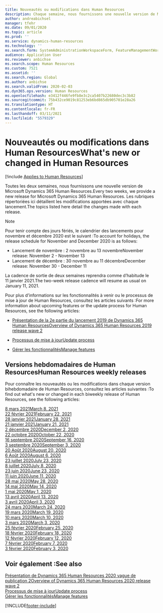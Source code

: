 ```yaml
---
title: Nouveautés ou modifications dans Human Resources
description: Chaque semaine, nous fournissons une nouvelle version de Microsoft Dynamics 365 Human Resources. Les rubriques répertoriées ici détaillent les modifications apportées chaque semaine.
author: andreabichsel
manager: tfehr
ms.date: 09/01/2020
ms.topic: article
ms.prod: ''
ms.service: dynamics-human-resources
ms.technology: ''
ms.search.form: SystemAdministrationWorkspaceForm, FeatureManagementWorkspace
audience: Application User
ms.reviewer: anbichse
ms.search.scope: Human Resources
ms.custom: 7521
ms.assetid: ''
ms.search.region: Global
ms.author: anbichse
ms.search.validFrom: 2020-02-03
ms.dyn365.ops.version: Human Resources
ms.openlocfilehash: e3412f446fe9fb8e3c2ca5407b22680dec3c3b82
ms.sourcegitcommit: 75b432ce9019c81253eb6bd865db905701e28a26
ms.translationtype: HT
ms.contentlocale: fr-FR
ms.lasthandoff: 03/11/2021
ms.locfileid: "5579329"
---
```

# <a name="whats-new-or-changed-in-human-resources"></a><span data-ttu-id="ab65b-104">Nouveautés ou modifications dans Human Resources</span><span class="sxs-lookup"><span data-stu-id="ab65b-104">What's new or changed in Human Resources</span></span>

[!include [Applies to Human Resources](../includes/applies-to-hr.md)]

<span data-ttu-id="ab65b-105">Toutes les deux semaines, nous fournissons une nouvelle version de Microsoft Dynamics 365 Human Resources.</span><span class="sxs-lookup"><span data-stu-id="ab65b-105">Every two weeks, we provide a new release for Microsoft Dynamics 365 Human Resources.</span></span> <span data-ttu-id="ab65b-106">Les rubriques répertoriées ici détaillent les modifications apportées avec chaque lancement.</span><span class="sxs-lookup"><span data-stu-id="ab65b-106">The topics listed here detail the changes made with each release.</span></span>

>[!NOTE]
><span data-ttu-id="ab65b-107">Pour tenir compte des jours fériés, le calendrier des lancements pour novembre et décembre 2020 est le suivant :</span><span class="sxs-lookup"><span data-stu-id="ab65b-107">To account for holidays, the release schedule for November and December 2020 is as follows:</span></span>
>
>- <span data-ttu-id="ab65b-108">Lancement de novembre : 2 novembre au 13 novembre</span><span class="sxs-lookup"><span data-stu-id="ab65b-108">November release: November 2 - November 13</span></span>
>- <span data-ttu-id="ab65b-109">Lancement de décembre : 30 novembre au 11 décembre</span><span class="sxs-lookup"><span data-stu-id="ab65b-109">December release: November 30 - December 11</span></span>
> 
><span data-ttu-id="ab65b-110">La cadence de sortie de deux semaines reprendra comme d’habitude le 11 janvier 2021.</span><span class="sxs-lookup"><span data-stu-id="ab65b-110">The two-week release cadence will resume as usual on January 11, 2021.</span></span>

<span data-ttu-id="ab65b-111">Pour plus d’informations sur les fonctionnalités à venir ou le processus de mise à jour de Human Resources, consultez les articles suivants :</span><span class="sxs-lookup"><span data-stu-id="ab65b-111">For more information about upcoming features or the update process for Human Resources, see the following articles:</span></span> 

- [<span data-ttu-id="ab65b-112">Présentation de la 2e partie du lancement 2019 de Dynamics 365 Human Resources</span><span class="sxs-lookup"><span data-stu-id="ab65b-112">Overview of Dynamics 365 Human Resources 2019 release wave 2</span></span>](https://docs.microsoft.com/dynamics365-release-plan/2019wave2/dynamics365-human-resources/)

- [<span data-ttu-id="ab65b-113">Processus de mise à jour</span><span class="sxs-lookup"><span data-stu-id="ab65b-113">Update process</span></span>](hr-admin-setup-update-process.md)

- [<span data-ttu-id="ab65b-114">Gérer les fonctionnalités</span><span class="sxs-lookup"><span data-stu-id="ab65b-114">Manage features</span></span>](hr-admin-manage-features.md)

## <a name="human-resources-weekly-releases"></a><span data-ttu-id="ab65b-115">Versions hebdomadaires de Human Resources</span><span class="sxs-lookup"><span data-stu-id="ab65b-115">Human Resources weekly releases</span></span>

<span data-ttu-id="ab65b-116">Pour connaître les nouveautés ou les modifications dans chaque version bihebdomadaire de Human Resources, consultez les articles suivantes :</span><span class="sxs-lookup"><span data-stu-id="ab65b-116">To find out what's new or changed in each biweekly release of Human Resources, see the following articles:</span></span>

[<span data-ttu-id="ab65b-117">8 mars 2021</span><span class="sxs-lookup"><span data-stu-id="ab65b-117">March 8, 2021</span></span>](hr-whats-new-2021-03-08.md)</br>
[<span data-ttu-id="ab65b-118">22 février 2021</span><span class="sxs-lookup"><span data-stu-id="ab65b-118">February 22, 2021</span></span>](hr-whats-new-2021-02-22.md)</br>
[<span data-ttu-id="ab65b-119">28 janvier 2021</span><span class="sxs-lookup"><span data-stu-id="ab65b-119">January 28, 2021</span></span>](hr-whats-new-2021-01-28.md)</br>
[<span data-ttu-id="ab65b-120">21 janvier 2021</span><span class="sxs-lookup"><span data-stu-id="ab65b-120">January 21, 2021</span></span>](hr-whats-new-2021-01-21.md)</br>
[<span data-ttu-id="ab65b-121">2 décembre 2020</span><span class="sxs-lookup"><span data-stu-id="ab65b-121">December 2, 2020</span></span>](hr-whats-new-2020-12-02.md)</br>
[<span data-ttu-id="ab65b-122">22 octobre 2020</span><span class="sxs-lookup"><span data-stu-id="ab65b-122">October 22, 2020</span></span>](hr-whats-new-2020-10-22.md)</br>
[<span data-ttu-id="ab65b-123">16 septembre 2020</span><span class="sxs-lookup"><span data-stu-id="ab65b-123">September 16, 2020</span></span>](hr-whats-new-2020-09-16.md)</br>
[<span data-ttu-id="ab65b-124">3 septembre 2020</span><span class="sxs-lookup"><span data-stu-id="ab65b-124">September 3, 2020</span></span>](hr-whats-new-2020-09-03.md)</br>
[<span data-ttu-id="ab65b-125">20 Août 2020</span><span class="sxs-lookup"><span data-stu-id="ab65b-125">August 20, 2020</span></span>](hr-whats-new-2020-08-20.md)</br>
[<span data-ttu-id="ab65b-126">6 Août 2020</span><span class="sxs-lookup"><span data-stu-id="ab65b-126">August 6, 2020</span></span>](hr-whats-new-2020-08-06.md)</br>
[<span data-ttu-id="ab65b-127">23 juillet 2020</span><span class="sxs-lookup"><span data-stu-id="ab65b-127">July 23, 2020</span></span>](hr-whats-new-2020-07-23.md)</br>
[<span data-ttu-id="ab65b-128">8 juillet 2020</span><span class="sxs-lookup"><span data-stu-id="ab65b-128">July 8, 2020</span></span>](hr-whats-new-2020-07-08.md)</br>
[<span data-ttu-id="ab65b-129">23 juin 2020</span><span class="sxs-lookup"><span data-stu-id="ab65b-129">June 23, 2020</span></span>](hr-whats-new-2020-06-23.md)</br>
[<span data-ttu-id="ab65b-130">11 juin 2020</span><span class="sxs-lookup"><span data-stu-id="ab65b-130">June 11, 2020</span></span>](hr-whats-new-2020-06-11.md)</br>
[<span data-ttu-id="ab65b-131">28 mai 2020</span><span class="sxs-lookup"><span data-stu-id="ab65b-131">May 28, 2020</span></span>](hr-whats-new-2020-05-28.md)</br>
[<span data-ttu-id="ab65b-132">14 mai 2020</span><span class="sxs-lookup"><span data-stu-id="ab65b-132">May 14, 2020</span></span>](hr-whats-new-2020-05-14.md)</br>
[<span data-ttu-id="ab65b-133">1 mai 2020</span><span class="sxs-lookup"><span data-stu-id="ab65b-133">May 1, 2020</span></span>](hr-whats-new-2020-05-01.md)</br>
[<span data-ttu-id="ab65b-134">13 avril 2020</span><span class="sxs-lookup"><span data-stu-id="ab65b-134">April 13, 2020</span></span>](hr-whats-new-2020-04-13.md)</br>
[<span data-ttu-id="ab65b-135">3 avril 2020</span><span class="sxs-lookup"><span data-stu-id="ab65b-135">April 3, 2020</span></span>](hr-whats-new-2020-04-03.md)</br>
[<span data-ttu-id="ab65b-136">24 mars 2020</span><span class="sxs-lookup"><span data-stu-id="ab65b-136">March 24, 2020</span></span>](hr-whats-new-2020-03-24.md)</br>
[<span data-ttu-id="ab65b-137">19 mars 2020</span><span class="sxs-lookup"><span data-stu-id="ab65b-137">March 19, 2020</span></span>](hr-whats-new-2020-03-19.md)</br>
[<span data-ttu-id="ab65b-138">10 mars 2020</span><span class="sxs-lookup"><span data-stu-id="ab65b-138">March 10, 2020</span></span>](hr-whats-new-2020-03-10.md)</br>
[<span data-ttu-id="ab65b-139">3 mars 2020</span><span class="sxs-lookup"><span data-stu-id="ab65b-139">March 3, 2020</span></span>](hr-whats-new-2020-03-03.md)</br>
[<span data-ttu-id="ab65b-140">25 février 2020</span><span class="sxs-lookup"><span data-stu-id="ab65b-140">February 25, 2020</span></span>](hr-whats-new-2020-02-25.md)</br>
[<span data-ttu-id="ab65b-141">18 février 2020</span><span class="sxs-lookup"><span data-stu-id="ab65b-141">February 18, 2020</span></span>](hr-whats-new-2020-02-18.md)</br>
[<span data-ttu-id="ab65b-142">12 février 2020</span><span class="sxs-lookup"><span data-stu-id="ab65b-142">February 12, 2020</span></span>](hr-whats-new-2020-02-12.md)</br>
[<span data-ttu-id="ab65b-143">7 février 2020</span><span class="sxs-lookup"><span data-stu-id="ab65b-143">February 7, 2020</span></span>](hr-whats-new-2020-02-07.md)</br>
[<span data-ttu-id="ab65b-144">3 février 2020</span><span class="sxs-lookup"><span data-stu-id="ab65b-144">February 3, 2020</span></span>](hr-whats-new-2020-02-03.md)

## <a name="see-also"></a><span data-ttu-id="ab65b-145">Voir également :</span><span class="sxs-lookup"><span data-stu-id="ab65b-145">See also</span></span>

[<span data-ttu-id="ab65b-146">Présentation de Dynamics 365 Human Resources 2020 vague de publication 2</span><span class="sxs-lookup"><span data-stu-id="ab65b-146">Overview of Dynamics 365 Human Resources 2020 release wave 2</span></span>](https://docs.microsoft.com/dynamics365-release-plan/2020wave2/human-resources/dynamics365-human-resources/)</br>
[<span data-ttu-id="ab65b-147">Processus de mise à jour</span><span class="sxs-lookup"><span data-stu-id="ab65b-147">Update process</span></span>](hr-admin-setup-update-process.md)</br>
[<span data-ttu-id="ab65b-148">Gérer les fonctionnalités</span><span class="sxs-lookup"><span data-stu-id="ab65b-148">Manage features</span></span>](hr-admin-manage-features.md)


[!INCLUDE[footer-include](../includes/footer-banner.md)]
